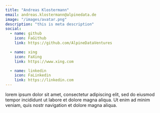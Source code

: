 ```yaml
---
title: "Andreas Klostermann"
email: andreas.klostermann@alpinedata.de
image: "/images/avatar.png"
description: "this is meta description"
social:
  - name: github
    icon: FaGithub
    link: https://github.com/AlpineDataVentures

  - name: xing
    icon: FaXing
    link: https://www.xing.com

  - name: linkedin
    icon: FaLinkedin
    link: https://linkedin.com
---
```


lorem ipsum dolor sit amet, consectetur adipiscing elit, sed do eiusmod tempor incididunt ut labore et dolore magna aliqua. Ut enim ad minim veniam, quis nostr navigation et dolore magna aliqua.
